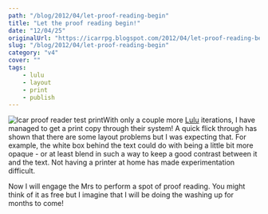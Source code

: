 ```yaml
---
path: "/blog/2012/04/let-proof-reading-begin"
title: "Let the proof reading begin!"
date: "12/04/25"
originalUrl: "https://icarrpg.blogspot.com/2012/04/let-proof-reading-begin.html"
slug: "/blog/2012/04/let-proof-reading-begin"
category: "v4"
cover: ""
tags:
    - lulu
    - layout
    - print
    - publish
---
```

![Icar proof reader test print](https://lh3.googleusercontent.com/-FXSbdL14pa4/T5gYplEwvrI/AAAAAAAAJfs/G5kyetvc_K0/s400/IMG_20120425_160421.jpg "Icar proof reader test print")With only a couple more [Lulu](http://www.lulu.com) iterations, I have managed to get a print copy through their system! A quick flick through has shown that there are some layout problems but I was expecting that. For example, the white box behind the text could do with being a little bit more opaque - or at least blend in such a way to keep a good contrast between it and the text. Not having a printer at home has made experimentation difficult.  

Now I will engage the Mrs to perform a spot of proof reading. You might think of it as free but I imagine that I will be doing the washing up for months to come!